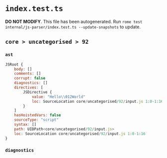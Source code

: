 # `index.test.ts`

**DO NOT MODIFY**. This file has been autogenerated. Run `rome test internal/js-parser/index.test.ts --update-snapshots` to update.

## `core > uncategorised > 92`

### `ast`

```javascript
JSRoot {
	body: []
	comments: []
	corrupt: false
	diagnostics: []
	directives: [
		JSDirective {
			value: "Hello\\012World"
			loc: SourceLocation core/uncategorised/92/input.js 1:0-1:16
		}
	]
	hasHoistedVars: false
	sourceType: "script"
	syntax: []
	path: UIDPath<core/uncategorised/92/input.js>
	loc: SourceLocation core/uncategorised/92/input.js 1:0-1:16
}
```

### `diagnostics`

```

```
